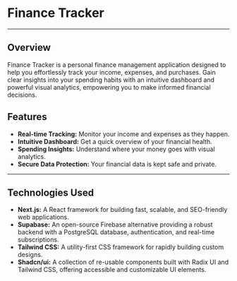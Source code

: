 # Finance Tracker

---

## Overview

Finance Tracker is a personal finance management application designed to help you effortlessly track your income, expenses, and purchases. Gain clear insights into your spending habits with an intuitive dashboard and powerful visual analytics, empowering you to make informed financial decisions.

## Features

* **Real-time Tracking:** Monitor your income and expenses as they happen.
* **Intuitive Dashboard:** Get a quick overview of your financial health.
* **Spending Insights:** Understand where your money goes with visual analytics.
* **Secure Data Protection:** Your financial data is kept safe and private.

---

## Technologies Used

* **Next.js:** A React framework for building fast, scalable, and SEO-friendly web applications.
* **Supabase:** An open-source Firebase alternative providing a robust backend with a PostgreSQL database, authentication, and real-time subscriptions.
* **Tailwind CSS:** A utility-first CSS framework for rapidly building custom designs.
* **Shadcn/ui:** A collection of re-usable components built with Radix UI and Tailwind CSS, offering accessible and customizable UI elements.
